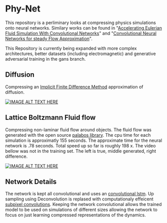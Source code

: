 # Phy-Net
This repository is a perliminary looks at compressing physics simulations onto neural networks. Similary works can be found in "[Accelerating Eulerian Fluid Simulation With Convolutional Networks](https://arxiv.org/pdf/1607.03597.pdf)" and "[Convolutional Neural Networks for steady Flow Approximation](https://autodeskresearch.com/publications/convolutional-neural-networks-steady-flow-approximation)".

This Repository is currently being expanded with more complex architectures, better datasets (including electromagnetic) and generative adversarial training in the gans branch.

## Diffusion
Compressing an [Implicit Finite Difference Method](https://en.wikipedia.org/wiki/Finite_difference_method) approximation of diffusion.

[![IMAGE ALT TEXT HERE](http://img.youtube.com/vi/N57BvSspLtU/0.jpg)](https://www.youtube.com/watch?v=N57BvSspLtU)

## Lattice Boltzmann Fluid flow
Compressing non-laminar fluid flow around objects. The fluid flow was generated with the open source [palabos library](http://www.palabos.org/). The cpu time for each simulation is approximatly 155 seconds. The approximate time for the neural network is .78 seconds. Total speed up so far is roughly 198 x. The video bellow was not in the training set. The left is true, middle generated, right difference.

[![IMAGE ALT TEXT HERE](http://img.youtube.com/vi/AAQCuJM67RE/0.jpg)](https://www.youtube.com/watch?v=AAQCuJM67RE=54s)

## Network Details
The network is kept all convolutional and uses an [convolutional lstm](https://github.com/loliverhennigh/Convolutional-LSTM-in-Tensorflow). Up sampling using Deconvolution is replased with computationaly effeicent [subpixel convolutions](https://github.com/Tetrachrome/subpixel). Keeping the network convolutional allows the trained model to be used on simulations of different sizes allowing the network to focus on just learning compressed representations of the dynamics.



